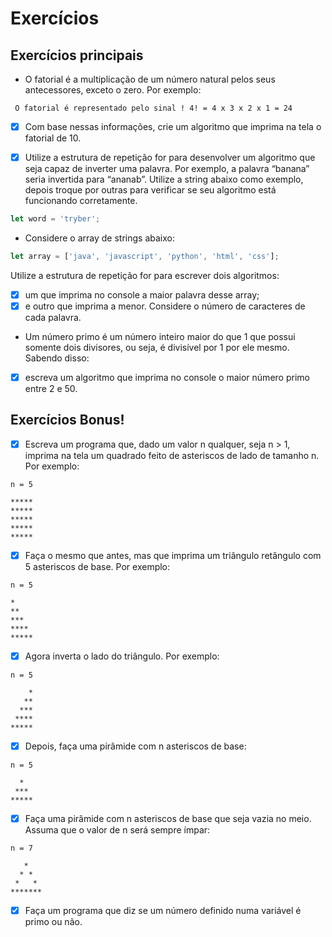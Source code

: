 # Exercícios

## Exercícios principais

- O fatorial é a multiplicação de um número natural pelos seus antecessores, exceto o zero. Por exemplo:

```
 O fatorial é representado pelo sinal ! 4! = 4 x 3 x 2 x 1 = 24
```

- [x] Com base nessas informações, crie um algoritmo que imprima na tela o fatorial de 10.

- [x] Utilize a estrutura de repetição for para desenvolver um algoritmo que seja capaz de inverter uma palavra. Por exemplo, a palavra “banana” seria invertida para “ananab”. Utilize a string abaixo como exemplo, depois troque por outras para verificar se seu algoritmo está funcionando corretamente.

```javascript
let word = 'tryber';
```

- Considere o array de strings abaixo:

```javascript
let array = ['java', 'javascript', 'python', 'html', 'css'];
```

Utilize a estrutura de repetição for para escrever dois algoritmos: 

- [x] um que imprima no console a maior palavra desse array;
- [x] e outro que imprima a menor. Considere o número de caracteres de cada palavra.

- Um número primo é um número inteiro maior do que 1 que possui somente dois divisores, ou seja, é divisível por 1 por ele mesmo. Sabendo disso:

- [x] escreva um algoritmo que imprima no console o maior número primo entre 2 e 50. 

## Exercícios Bonus!

- [x] Escreva um programa que, dado um valor n qualquer, seja n > 1, imprima na tela um quadrado feito de asteriscos de lado de tamanho n. Por exemplo:

```
n = 5

*****
*****
*****
*****
*****
```

- [x] Faça o mesmo que antes, mas que imprima um triângulo retângulo com 5 asteriscos de base. Por exemplo:

```
n = 5

*
**
***
****
*****
```
- [x] Agora inverta o lado do triângulo. Por exemplo:

```
n = 5

    *
   **
  ***
 ****
*****

```

- [x] Depois, faça uma pirâmide com n asteriscos de base:

```
n = 5

  *
 ***
*****
```

- [x] Faça uma pirâmide com n asteriscos de base que seja vazia no meio. Assuma que o valor de n será sempre ímpar:



```
n = 7

   *
  * *
 *   *
*******
```

- [x] Faça um programa que diz se um número definido numa variável é primo ou não.
